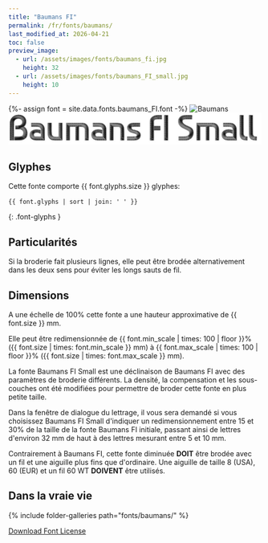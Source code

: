 ```yaml
---
title: "Baumans FI"
permalink: /fr/fonts/baumans/
last_modified_at: 2026-04-21
toc: false
preview_image:
  - url: /assets/images/fonts/baumans_fi.jpg
    height: 32
  - url: /assets/images/fonts/baumans_FI_small.jpg
    height: 10
---
```

{%- assign font = site.data.fonts.baumans_FI.font -%}
![Baumans](/assets/images/fonts/baumans_fi.jpg)
![Baumans](/assets/images/fonts/baumans_FI_small.jpg)

## Glyphes

Cette fonte comporte  {{ font.glyphs.size }} glyphes:

```
{{ font.glyphs | sort | join: ' ' }}
```
{: .font-glyphs }

 
## Particularités

Si la broderie fait plusieurs lignes, elle peut  être brodée  alternativement dans les deux sens pour éviter les longs sauts de fil.

## Dimensions

A une échelle de  100% cette fonte a une hauteur approximative de  {{ font.size }} mm. 

Elle peut être redimensionnée  de {{ font.min_scale | times: 100 | floor }}% ({{ font.size | times: font.min_scale }} mm)
à {{ font.max_scale | times: 100 | floor }}% ({{ font.size | times: font.max_scale }} mm).

La fonte Baumans FI Small  est une déclinaison de Baumans FI avec des paramètres de broderie différents. La densité, la compensation et les sous-couches ont été modifiées pour permettre de broder cette fonte en plus petite taille. 

Dans la fenêtre de dialogue du lettrage, il vous sera demandé si  vous choisissez Baumans FI Small d'indiquer un redimensionnement entre 15 et 30% de la taille de la fonte Baumans FI initiale, passant ainsi de lettres d'environ 32 mm de haut à des lettres mesurant entre 5 et 10 mm.

Contrairement à Baumans FI, cette fonte diminuée **DOIT** être brodée avec un fil et une aiguille plus fins que d'ordinaire. Une aiguille de taille 8 (USA), 60 (EUR) et un fil 60 WT **DOIVENT** être utilisés.


## Dans la vraie vie

{% include folder-galleries path="fonts/baumans/" %}


[Download Font License](https://github.com/inkstitch/inkstitch/tree/main/fonts/baumans_FI/LICENSE)
